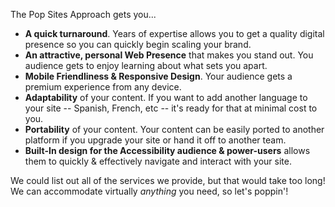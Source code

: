 
<i class="las la-cube" icon></i> The Pop Sites Approach gets you...

- **A quick turnaround**. Years of expertise allows you to get a quality digital presence so you can quickly begin scaling your brand.
- **An attractive, personal Web Presence** that makes you stand out. You audience gets to enjoy learning about what sets you apart.
- **Mobile Friendliness & Responsive Design**. Your audience gets a premium experience from any device.
- **Adaptability** of your content. If you want to add another language to your site -- Spanish, French, etc -- it's ready for that at minimal cost to you.
- **Portability** of your content. Your content can be easily ported to another platform if you upgrade your site or hand it off to another team.
- **Built-In design for the Accessibility audience & power-users** allows them to quickly & effectively navigate and interact with your site.

We could list out all of the services we provide, but that would take too long! We can accommodate virtually _anything_ you need, so let's poppin'!
